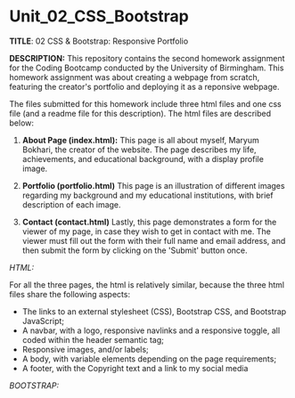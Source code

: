 # Unit_02_CSS_Bootstrap

<b>TITLE</b>: 02 CSS & Bootstrap: Responsive Portfolio

<b>DESCRIPTION:</b>
This repository contains the second homework assignment for the Coding Bootcamp conducted by the University of Birmingham. This homework assignment was about creating a webpage from scratch, featuring the creator's portfolio and deploying it as a reponsive webpage.

The files submitted for this homework include three html files and one css file (and a readme file for this description). The html files are described below:

1. <b>About Page (index.html):</b>
    This page is all about myself, Maryum Bokhari, the creator of the website. The page describes my life, achievements, and educational background, with a display profile image.

2. <b>Portfolio (portfolio.html)</b>
    This page is an illustration of different images regarding my background and my educational institutions, with brief description of each image.

3. <b>Contact (contact.html)</b>
    Lastly, this page demonstrates a form for the viewer of my page, in case they wish to get in contact with me. The viewer must fill out the form with their full name and email address, and then submit the form by clicking on the 'Submit' button once.

 <i>HTML:</i>
 
 For all the three pages, the html is relatively similar, because the three html files share the following aspects:

  - The links to an external stylesheet (CSS), Bootstrap CSS, and Bootstrap JavaScript;
  - A navbar, with a logo, responsive navlinks and a responsive toggle, all coded within the header semantic tag;
  - Responsive images, and/or labels;
  - A body, with variable elements depending on the page requirements;
  - A footer, with the Copyright text and a link to my social media

<i>BOOTSTRAP:</i>